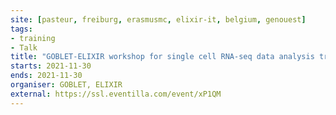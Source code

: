 ```yaml
---
site: [pasteur, freiburg, erasmusmc, elixir-it, belgium, genouest]
tags:
- training
- Talk
title: "GOBLET-ELIXIR workshop for single cell RNA-seq data analysis trainers"
starts: 2021-11-30
ends: 2021-11-30
organiser: GOBLET, ELIXIR
external: https://ssl.eventilla.com/event/xP1QM
---
```

